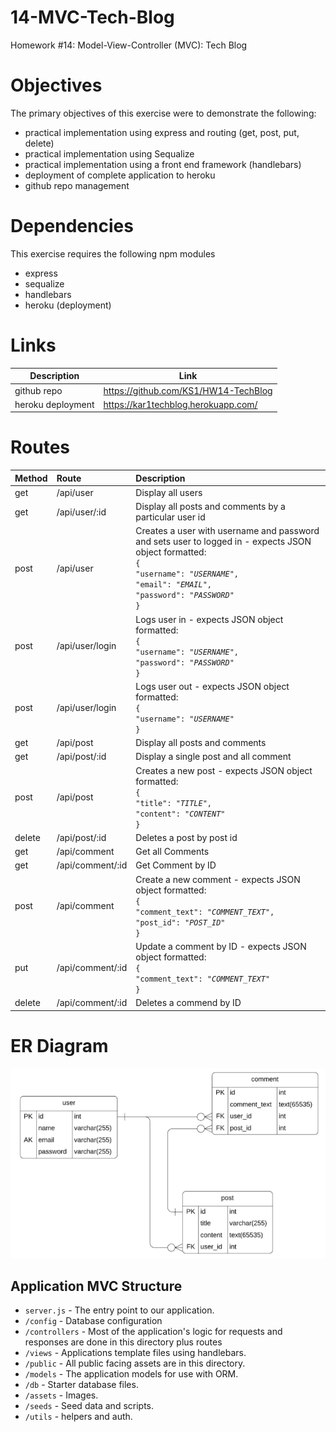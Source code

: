 # 14-MVC-Tech-Blog

Homework #14: Model-View-Controller (MVC): Tech Blog

# Objectives

The primary objectives of this exercise were to demonstrate the following:

- practical implementation using express and routing (get, post, put, delete)
- practical implementation using Sequalize
- practical implementation using a front end framework (handlebars)
- deployment of complete application to heroku
- github repo management

# Dependencies

This exercise requires the following npm modules

- express
- sequalize
- handlebars
- heroku (deployment)

# Links

| Description       | Link                                         |
| ----------------- | -------------------------------------------- |
| github repo       | https://github.com/KS1/HW14-TechBlog |
| heroku deployment | https://kar1techblog.herokuapp.com/     |

# Routes

| Method | Route            | Description                                                                                                                                                                                                                                 |
| :----- | :--------------- | :------------------------------------------------------------------------------------------------------------------------------------------------------------------------------------------------------------------------------------------ |
| get    | /api/user        | Display all users                                                                                                                                                                                                                           |
| get    | /api/user/:id    | Display all posts and comments by a particular user id                                                                                                                                                                                      |
| post   | /api/user        | Creates a user with username and password and sets user to logged in - expects JSON object formatted: <br>`{`<br>`"username": "`<em>`USERNAME`</em>`",`<br>`"email": "`<em>`EMAIL`</em>`",`<br>`"password": "`<em>`PASSWORD`</em>`"`<br>`}` |
| post   | /api/user/login  | Logs user in - expects JSON object formatted: <br>`{`<br>`"username": "`<em>`USERNAME`</em>`",`<br>`"password": "`<em>`PASSWORD`</em>`"`<br>`}`                                                                                             |
| post   | /api/user/login  | Logs user out - expects JSON object formatted: <br>`{`<br>`"username": "`<em>`USERNAME`</em>`"`<br>`}`                                                                                                                                      |
| get    | /api/post        | Display all posts and comments                                                                                                                                                                                                              |
| get    | /api/post/:id    | Display a single post and all comment                                                                                                                                                                                                       |
| post   | /api/post        | Creates a new post - expects JSON object formatted: <br>`{`<br>`"title": "`<em>`TITLE`</em>`",`<br>`"content": "`<em>`CONTENT`</em>`"`<br>`}`                                                                                               |
| delete | /api/post/:id    | Deletes a post by post id                                                                                                                                                                                                                   |
| get    | /api/comment     | Get all Comments                                                                                                                                                                                                                            |
| get    | /api/comment/:id | Get Comment by ID                                                                                                                                                                                                                           |
| post   | /api/comment     | Create a new comment - expects JSON object formatted: <br>`{`<br>`"comment_text": "`<em>`COMMENT_TEXT`</em>`",`<br>`"post_id": "`<em>`POST_ID`</em>`"`<br>`}`                                                                               |
| put    | /api/comment/:id | Update a comment by ID - expects JSON object formatted:<br>`{`<br>`"comment_text": "`<em>`COMMENT_TEXT`</em>`"`<br>`}`                                                                                                                      |
| delete | /api/comment/:id | Deletes a commend by ID                                                                                                                                                                                                                     |

# ER Diagram

![<img src=./assets/ERDiagram.png>](./assets/ERDiagram.png)

## Application MVC Structure

- `server.js` - The entry point to our application.
- `/config` - Database configuration
- `/controllers` - Most of the application's logic for requests and responses are done in this directory plus routes
- `/views` - Applications template files using handlebars.
- `/public` - All public facing assets are in this directory.
- `/models` - The application models for use with ORM.
- `/db` - Starter database files.
- `/assets` - Images.
- `/seeds` - Seed data and scripts.
- `/utils` - helpers and auth.
